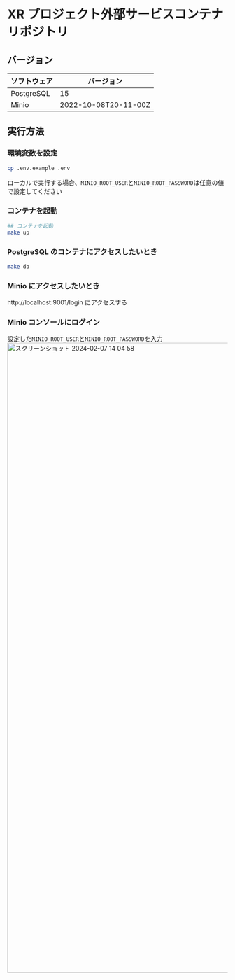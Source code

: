 # XR プロジェクト外部サービスコンテナリポジトリ

## バージョン

| ソフトウェア | バージョン           |
| ------------ | -------------------- |
| PostgreSQL   | 15                   |
| Minio        | 2022-10-08T20-11-00Z |

## 実行方法

### 環境変数を設定

```bash
cp .env.example .env
```

ローカルで実行する場合、`MINIO_ROOT_USER`と`MINIO_ROOT_PASSWORD`は任意の値で設定してください

### コンテナを起動

```bash
## コンテナを起動
make up
```

### PostgreSQL のコンテナにアクセスしたいとき

```bash
make db
```

### Minio にアクセスしたいとき

http://localhost:9001/login にアクセスする

### Minio コンソールにログイン

設定した`MINIO_ROOT_USER`と`MINIO_ROOT_PASSWORD`を入力
<img width="1440" alt="スクリーンショット 2024-02-07 14 04 58" src="https://github.com/kajiLabTeam/xr-project-backend/assets/89134459/82ee64d2-9877-4573-acfe-8408ffa16907">
